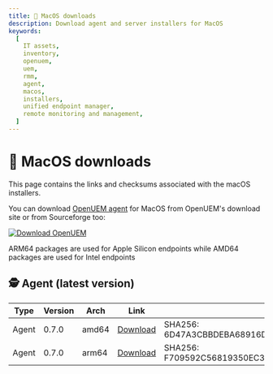 ```yaml
---
title: 🍎 MacOS downloads
description: Download agent and server installers for MacOS
keywords:
  [
    IT assets,
    inventory,
    openuem,
    uem,
    rmm,
    agent,
    macos,
    installers,
    unified endpoint manager,
    remote monitoring and management,
  ]
---
```


# 🍎 MacOS downloads

This page contains the links and checksums associated with the macOS installers.

You can download [OpenUEM agent](https://downloads.openuem.eu/agents/) for MacOS from OpenUEM's download site or from Sourceforge too:

[![Download OpenUEM](https://a.fsdn.com/con/app/sf-download-button)](https://sourceforge.net/projects/openuem/files/latest/download)

ARM64 packages are used for Apple Silicon endpoints while AMD64 packages are used for Intel endpoints

## 🕵 Agent (latest version)

| Type  | Version | Arch  | Link                                                                                      | Checksum                                                                 |
| ----- | ------- | ----- | ----------------------------------------------------------------------------------------- | ------------------------------------------------------------------------ |
| Agent | 0.7.0   | amd64 | [Download](https://downloads.openuem.eu/agents/0.7.0/macos/amd64/openuem-agent-setup.exe) | SHA256: 6D47A3CBBDEBA68916DB4C496AF9203502B1F8D8CAD31A01B06C8379A370C9A8 |
| Agent | 0.7.0   | arm64 | [Download](https://downloads.openuem.eu/agents/0.7.0/macos/amd64/openuem-agent-setup.exe) | SHA256: F709592C56819350EC362B5A4D193BDF392191B7D606DEB1F4850F4093A989F7 |
